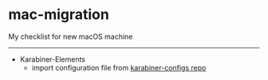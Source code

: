 # mac-migration
My checklist for new macOS machine

---

- Karabiner-Elements
  - import configuration file from [karabiner-configs repo](https://github.com/GymRat102/karabiner-configs)
  
